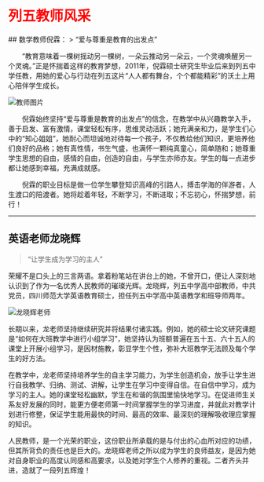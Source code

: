 <h1><font color='red'>列五教师风采</font></h1>
## 数学教师倪霖：
> “爱与尊重是教育的出发点”

　　“教育意味着一棵树摇动另一棵树，一朵云推动另一朵云，一个灵魂唤醒另一个灵魂。”正是怀揣着这样的教育梦想，2011年，倪霖硕士研究生毕业后来到列五中学任教，用她的爱心与行动在列五这片“人人都有舞台，个个都能精彩”的沃土上用心陪伴学生成长。

![教师图片](http://wmgimg.thecover.cn//paperdata/hxdsb/20190308/e413a7fd1437bddf0e6a3c37765fcc1d.jpg "教师图片")

　　倪霖始终坚持“爱与尊重是教育的出发点”的信念，在教学中从兴趣教学入手，善于启发、富有激情，课堂轻松有序，思维灵动活跃；她充满亲和力，是学生们心中的“知心姐姐”，她耐心而坦诚地对待每一个孩子，不仅教给他们知识，更培养他们良好的品格；她有真性情，书生气盛，也满怀一颗纯真童心，简单随和；她尊重学生思想的自由，感情的自由，创造的自由，与学生亦师亦友。学生的每一点进步都让她感到幸福，充满成就感。

　　倪霖的职业目标是做一位学生攀登知识高峰的引路人，搏击学海的伴游者，人生渡口的陪渡者。她将趁着年轻，不断学习，不断进取；不忘初心，怀揣梦想，前行！

----

## 英语老师龙晓辉

> “让学生成为学习的主人”

荣耀不是口头上的三言两语。拿着粉笔站在讲台上的她，不曾开口，便让人深刻地认识到了作为一名优秀人民教师的璀璨光辉。龙晓辉，列五中学高中部教师，中共党员，四川师范大学英语教育硕士，担任列五中学高中英语教学和班导师两年。

<img src='http://n1.itc.cn/img8/wb/smccloud/recom/2015/09/10/144183315181498029.JPEG' style='display:block;margin:0 auto' alt='龙晓辉老师' title='龙晓辉老师'/>

长期以来，龙老师坚持继续研究并将结果付诸实践。例如，她的硕士论文研究课题是“如何在大班教学中进行小组学习”，她坚持认为班额普遍在五十五、六十五人的课堂上开展小组学习，是因材施教，彰显学生个性，弥补大班教学无法顾及每个学生的好方法。

在教学中，龙老师坚持培养学生的自主学习能力，为学生创造机会，放手让学生进行自我教学、归纳、测试、讲解，让学生在学习中变得自信。在自信中学习，成为学习的主人。她的课堂轻松幽默，学生在和谐的氛围里愉快地学习。在促进师生关系友好发展的同时，能更方便老师第一时间掌握学生的学习进度，并就此对教学计划进行修整，保证学生能用最快的时间、最高的效率、最深刻的理解吸收理应掌握的知识。

人民教师，是一个光荣的职业，这份职业所承载的是与付出的心血所对应的功绩，但其所背负的责任也是巨大的。龙晓辉老师之所以成为学生的良师益友，是因为她对自身职业的高度认同感和高要求，以及她对学生个人修养的重视。二者齐头并进，造就了一段列五辉煌！
